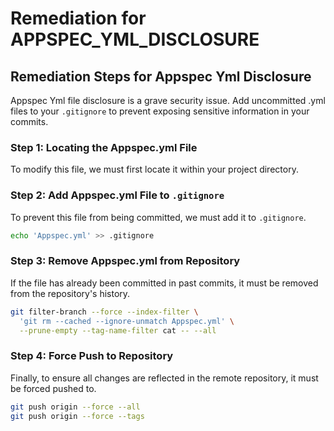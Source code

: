 # Remediation for APPSPEC_YML_DISCLOSURE

## Remediation Steps for Appspec Yml Disclosure
Appspec Yml file disclosure is a grave security issue. Add uncommitted .yml files to your `.gitignore` to prevent exposing sensitive information in your commits.

### Step 1: Locating the Appspec.yml File
To modify this file, we must first locate it within your project directory. 

### Step 2: Add Appspec.yml File to `.gitignore`
To prevent this file from being committed, we must add it to `.gitignore`.

```bash
echo 'Appspec.yml' >> .gitignore
```

### Step 3: Remove Appspec.yml from Repository
If the file has already been committed in past commits, it must be removed from the repository's history. 

```bash
git filter-branch --force --index-filter \
  'git rm --cached --ignore-unmatch Appspec.yml' \
  --prune-empty --tag-name-filter cat -- --all
```

### Step 4: Force Push to Repository
Finally, to ensure all changes are reflected in the remote repository, it must be forced pushed to.

```bash
git push origin --force --all
git push origin --force --tags
```
